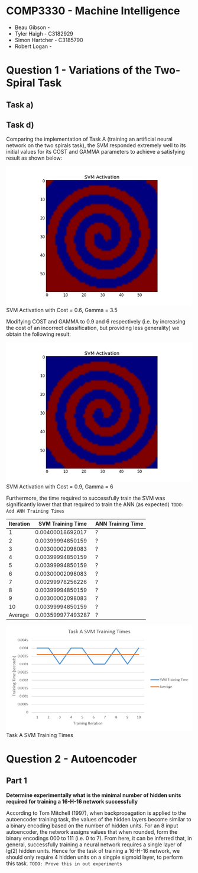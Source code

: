 COMP3330 - Machine Intelligence
===============================

* Beau Gibson -
* Tyler Haigh - C3182929
* Simon Hartcher - C3185790
* Robert Logan -

# Question 1 - Variations of the Two-Spiral Task #

## Task a) ##

## Task d) ##

Comparing the implementation of Task A (training an artificial neural network on the two spirals task), the SVM responded extremely well to its initial values for its COST and GAMMA parameters to achieve a satisfying result as shown below:

![SVM Cost 0.6 Gamma 3.5](images/q1_taskd_svm_twospirals_Cost0.6_Gamma3.5.png)
SVM Activation with Cost = 0.6, Gamma = 3.5

Modifying COST and GAMMA to 0.9 and 6 respectively (i.e. by increasing the cost of an incorrect classification, but providing less generality) we obtain the following result:

![SVM Cost 0.6 Gamma 3.5](images/q1_taskd_svm_twospirals_Cost0.9_Gamma6.png)
SVM Activation with Cost = 0.9, Gamma = 6

Furthermore, the time required to successfully train the SVM was significantly lower that that required to train the ANN (as expected) ``TODO: Add ANN Training Times``

|Iteration|SVM Training Time|ANN Training Time|
|---------|-----------------|-----------------|
|1|0.00400018692017|?|
|2|0.00399994850159|?|
|3|0.00300002098083|?|
|4|0.00399994850159|?|
|5|0.00399994850159|?|
|6|0.00300002098083|?|
|7|0.00299978256226|?|
|8|0.00399994850159|?|
|9|0.00300002098083|?|
|10|0.00399994850159|?|
|Average|0.003599977493287|?|

![SVM Cost 0.6 Gamma 3.5](images/q1_taskd_svmTrainingTimes.png)
Task A SVM Training Times

# Question 2 - Autoencoder #

## Part 1 ##

**Determine experimentally what is the minimal number of hidden units required for training a 16-H-16 network successfully**

According to Tom Mitchell (1997), when backpropagation is applied to the autoencoder training task, the values of the hidden layers become similar to a binary encoding based on the number of hidden units. For an 8 input autoencoder, the network assigns values that when rounded, form the binary encodings 000 to 111 (i.e. 0 to 7). From here, it can be inferred that, in general, successfully training a neural network requires a single layer of lg(2) hidden units. Hence for the task of training a 16-H-16 network, we should only require 4 hidden units on a singple sigmoid layer, to perform this task. ``TODO: Prove this in out experiments``

